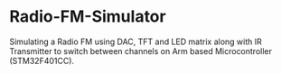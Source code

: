 # Radio-FM-Simulator
Simulating a Radio FM using DAC, TFT and LED matrix along with IR Transmitter to switch between channels on Arm based Microcontroller (STM32F401CC).
